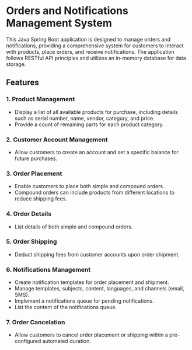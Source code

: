 # Orders and Notifications Management System

This Java Spring Boot application is designed to manage orders and notifications, providing a comprehensive system for customers to interact with products, place orders, and receive notifications. The application follows RESTful API principles and utilizes an in-memory database for data storage.

## Features

### 1. Product Management

- Display a list of all available products for purchase, including details such as serial number, name, vendor, category, and price.
- Provide a count of remaining parts for each product category.

### 2. Customer Account Management

- Allow customers to create an account and set a specific balance for future purchases.

### 3. Order Placement

- Enable customers to place both simple and compound orders.
- Compound orders can include products from different locations to reduce shipping fees.

### 4. Order Details

- List details of both simple and compound orders.

### 5. Order Shipping

- Deduct shipping fees from customer accounts upon order shipment.

### 6. Notifications Management

- Create notification templates for order placement and shipment.
- Manage templates, subjects, content, languages, and channels (email, SMS).
- Implement a notifications queue for pending notifications.
- List the content of the notifications queue.

### 7. Order Cancelation
- Allow customers to cancel order placement or shipping within a pre-configured automated duration.
